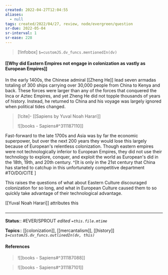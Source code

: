 ```yaml
---
created: 2022-04-27T12:04:55 
aliases:
  - null
tags: created/2022/04/27, review, node/evergreen/question
sr-due: 2022-05-04
sr-interval: 1
sr-ease: 228
---
```

> [!infobox]
`$=customJS.dv_funcs.mentionedIn(dv)`

#### [[Why did Eastern Empires not engage in colonization as vastly as European Empires]]

In the early 1400s, the Chinese admiral [[Zheng He]] lead seven armadas totaling of 300 ships carrying over 30,000 people from China to Kenya and back. These forces were larger than any of the forces that conquered the Inca or Aztec Empires, and yet Zheng He did not topple thousands of years of history. Instead, he returned to China and his voyage was largely ignored when political tides changed.

> [!cite]- [[Sapiens by Yuval Noah Harari]]
> 
> ![[books - Sapiens#^311187110]]

Fast-forward to the late 1700s and Asia was by far the economic superpower, but over the next 200 years they would lose this largely because of European's relentless colonization.
Though eastern empires were not technologically inferior to European Empires, they did not use their technology to explore, conquer, and exploit the world as European's did in the 18th, 19th, and 20th century. 
^[It is only in the 21st century that China has started to catchup in this unfortunately competitive department #TO/DO/CITE ]

This raises the questions of what about Eastern Culture discouraged colonization for so long, and what in European Culture caused them to so quickly take advantage of their technological advantage.

[[Yuval Noah Harari]] attributes this 
### <hr class="footnote"/>

**Status**:: #EVER/SPROUT
*edited `=this.file.mtime`*

**Topics**:: [[colonization]], [[mercantalism]], [[history]]
*`$=customJS.dv_funcs.outlinedIn(dv, this)`*

#### References


> ![[books - Sapiens#^311187088]]

> ![[books - Sapiens#^311187101]]
